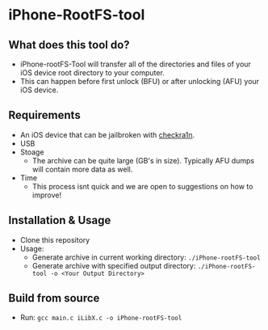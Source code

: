 # iPhone-RootFS-tool

## What does this tool do? 
- iPhone-rootFS-Tool will transfer all of the directories and files of your iOS device root directory to your computer.
- This can happen before first unlock (BFU) or after unlocking (AFU) your iOS device. 

## Requirements
- An iOS device that can be jailbroken with [checkra1n](https://checkra.in). 
- USB 
- Stoage
    - The archive can be quite large (GB's in size). Typically AFU dumps will contain more data as well. 
- Time
    - This process isnt quick and we are open to suggestions on how to improve!

## Installation & Usage
- Clone this repository
- Usage:
    - Generate archive in current working directory: `./iPhone-rootFS-tool`
    - Generate archive with specified output directory: `./iPhone-rootFS-tool -o <Your Output Directory>`

## Build from source
- Run: `gcc main.c iLibX.c -o iPhone-rootFS-tool`
